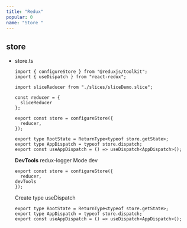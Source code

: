 ```yaml
---
title: "Redux"
popular: 0
name: "Store "
---
```


## store

- store.ts

  ```
  import { configureStore } from "@reduxjs/toolkit";
  import { useDispatch } from "react-redux";

  import sliceReducer from "./slices/sliceDemo.slice";

  const reducer = {
    sliceReducer
  };

  export const store = configureStore({
    reducer,
  });

  export type RootState = ReturnType<typeof store.getState>;
  export type AppDispatch = typeof store.dispatch;
  export const useAppDispatch = () => useDispatch<AppDispatch>();

  ```

  **DevTools** redux-logger Mode dev

  ```
  export const store = configureStore({
    reducer,
  devTools
  });
  ```

  Create type useDispatch

  ```
  export type RootState = ReturnType<typeof store.getState>;
  export type AppDispatch = typeof store.dispatch;
  export const useAppDispatch = () => useDispatch<AppDispatch>();
  ```
